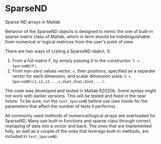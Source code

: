 # SparseND
Sparse ND arrays in Matlab

Behavior of the SparseND objects is designed to mimic the one of built-in sparse matrix class of Matlab, which in term should be indistinguishable from numerical or logical matrices from the user's point of view.

There are two ways of crating a SparseND object, S:
1. From a full matrix F, by simply passing it to the constructor: `S = SparseND(F)`,
2. From non-zero values vector, `v`, their positions, specified as a separate vector for each dimension, and scalar dimension sizes: `S = SparseND(i1,i2,i3...,v,dim1,dim2,dim3,...)`.

The code was developed and tested in Matlab R2020b. Some syntax might not work with earlier versions. This will be tested and fixed in the near future. To be sure, run the `test_SparseND` before use (see inside for the parameters that affect the number of tests it performs). 

All commonly used methods of numerical/logical arrays are overloaded for SparseND. Many use built-in functions and sparse class through correct reshaping of data into a vector and back. The ones that are implemented fully, as well as a couple of the ones that leverage built-in methods, are included in `test_SparseND`. 
